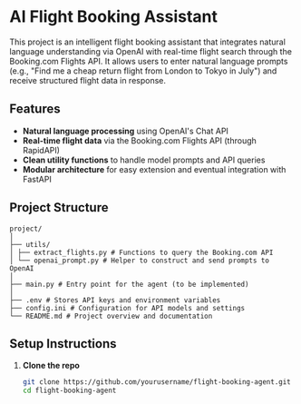 # AI Flight Booking Assistant

This project is an intelligent flight booking assistant that integrates natural language understanding via OpenAI with real-time flight search through the Booking.com Flights API. It allows users to enter natural language prompts (e.g., "Find me a cheap return flight from London to Tokyo in July") and receive structured flight data in response.

## Features

- **Natural language processing** using OpenAI's Chat API
- **Real-time flight data** via the Booking.com Flights API (through RapidAPI)
- **Clean utility functions** to handle model prompts and API queries
- **Modular architecture** for easy extension and eventual integration with FastAPI

## Project Structure
```text
project/
│
├── utils/
│ ├── extract_flights.py # Functions to query the Booking.com API
│ └── openai_prompt.py # Helper to construct and send prompts to OpenAI
│
├── main.py # Entry point for the agent (to be implemented)
│
├── .env # Stores API keys and environment variables
├── config.ini # Configuration for API models and settings
└── README.md # Project overview and documentation
```

## Setup Instructions

1. **Clone the repo**
   ```bash
   git clone https://github.com/yourusername/flight-booking-agent.git
   cd flight-booking-agent